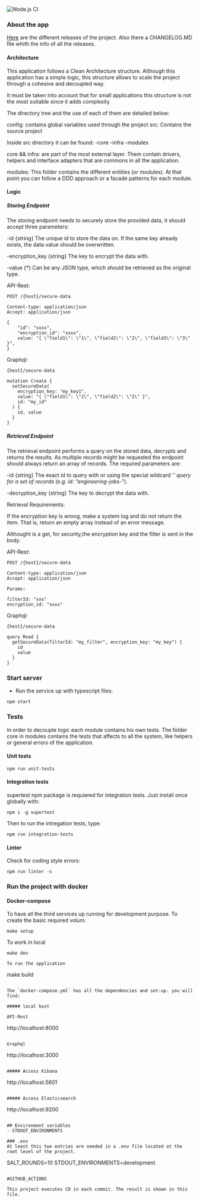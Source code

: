 ![Node.js CI](https://github.com/rubenlupi/secure-data/workflows/Node.js%20CI/badge.svg)

### About the app

[Here](https://github.com/rubenlupi/secure-data/releases) are the different releases of the project. Also there a CHANGELOG.MD file whith the info of all the releases.

#### Architecture
This application follows a Clean Architecture structure. Although this application has a simple logic, this structure allows to scale the project through a cohesive and decoupled way.

It must be taken into account that for small applications this structure is not the most suitable since it adds complexity

The directory tree and the use of each of them are detailed below:

config: contains global variables used through the project
src: Contains the source project

Inside src directory it can be found:
-core
-infra
-modules

core && infra: are part of the most external layer. Them contain drivers, helpers and interface adapters that are commons in all the application.

modules: This folder contains the different entities (or modules). At that point you can follow a DDD approach or a facade patterns for each module.

#### Logic
##### Storing Endpoint
The storing endpoint needs to securely store the provided data, it should accept
three parameters:

-id {string} The unique id to store the data on. If the same key already exists,
the data value should be overwritten.

-encryption_key {string} The key to encrypt the data with.

-value {*} Can be any JSON type, which should be retrieved as the original type.

API-Rest:

```
POST /{host}/secure-data

Content-type: application/json
Accept: application/json

{
    "id": "xxxx",
    "encryption_id": "xxxx",
    value: "{ \"field1\": \"1\", \"field2\": \"2\", \"field3\": \"3\" }",
}
```

Graphql:

```
{host}/secure-data

mutation Create {
  setSecureData(
    encryption_key: "my_key1",
    value: "{ \"field1\": \"1\", \"field2\": \"2\" }",
    id: "my_id"
  ) {
    id, value
  }
}
```

##### Retrieval Endpoint

The retrieval endpoint performs a query on the stored data, decrypts and returns the
results. As multiple records might be requested the endpoint should always return
an array of records. The required parameters are:

-id {string} The exact id to query with or using the special wildcard ‘*’ query for
a set of records (e.g. id: “engineering-jobs-*”).

-decryption_key {string} The key to decrypt the data with.

Retrieval Requirements:

If the encryption key is wrong, make a system log and do not return the item. That is,
return an empty array instead of an error message.

Althought is a get, for security,the encryption key and the filter is sent in the body.

API-Rest:

```
POST /{host}/secure-data

Content-type: application/json
Accept: application/json

Params: 

filterId: "xxx"
encryption_id: "xxxx"
```

Graphql:

```
{host}/secure-data

query Read {
  getSecureData(filterId: "my_filter", encryption_key: "my_key") {
    id
    value
  }
}
```

### Start server
- Run the service up with typescript files:
```
npm start
```
### Tests

In order to decouple logic each module contains his own tests.
The folder core in modules contains the tests that affects to all the system, like helpers or general errors of the application.

#### Unit tests
```
npm run unit-tests
```

#### Integration tests
supertest npm package is requiered for integration tests. Just install once globally with:

```
npm i -g supertest
```

Then to run the intregation tests, type:

```
npm run integration-tests
```

#### Linter
Check for coding style errors:
```
npm run linter -s
```

### Run the project with docker
#### Docker-compose
To have all the third services up running for development purpose.
To create the basic required volum:
```
make setup
```

To work in local
```
make dev

To run the application
```
make build
```

The `docker-compose.yml` has all the dependencies and set-up. you will find:

##### local host

API-Rest
```
http://localhost:8000
```

Graphql
```
http://localhost:3000
```

##### Access Kibana
```
http://localhost:5601
```

##### Access Elasticsearch
```
http://localhost:9200
```

## Environment variables
- STDOUT_ENVIRONMENTS

### .env
At least this two entries are needed in a .env file located at the root level of the project.

```
SALT_ROUNDS=10
STDOUT_ENVIRONMENTS=development
```

#GITHUB_ACTIONS

This project executes CD in each commit. The result is shown in this file.
